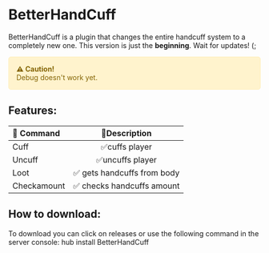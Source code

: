 ﻿# BetterHandCuff
BetterHandCuff is a plugin that changes the entire handcuff system to a completely new one. This version is just the **beginning**.
Wait for updates! (;
<div style="background-color: #fff3cd; color: #856404; border: 1px solid #ffeeba; padding: 15px; border-radius: 5px; margin-bottom: 20px;">
  <strong>⚠️ Caution!</strong><br>
  Debug doesn't work yet.
</div>
<h2>Features:</h2>
<table>
  <thead>
    <tr>
      <th style="text-align:left;">🚀 Command</th>
      <th style="text-align:center;">📝Description</th>
    </tr>
  </thead>
  <tbody>
    <tr>
      <td>Cuff</td>
      <td style="text-align:center;">✅cuffs player</td>
    </tr>
    <tr>
      <td>Uncuff</td>
      <td style="text-align:center;">✅uncuffs player</td>
    </tr>
    <tr>
      <td>Loot</td>
      <td style="text-align:center;">✅ gets handcuffs from body</td>
    </tr>
    <tr>
      <td>Checkamount</td>
      <td style="text-align:center;">✅ checks handcuffs amount</td>
    </tr>
  </tbody>
</table>
<h2>How to download:</h2>
To download you can click on releases or use the following command in the server console:
hub install BetterHandCuff
